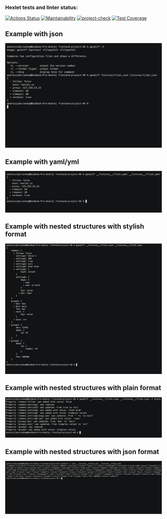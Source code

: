 ### Hexlet tests and linter status:
[![Actions Status](https://github.com/Disielsida/frontend-project-46/actions/workflows/hexlet-check.yml/badge.svg)](https://github.com/Disielsida/frontend-project-46/actions)
[![Maintainability](https://api.codeclimate.com/v1/badges/6880ab95092b68885319/maintainability)](https://codeclimate.com/github/Disielsida/frontend-project-46/maintainability)
[![project-check](https://github.com/Disielsida/frontend-project-46/actions/workflows/check-project.yml/badge.svg)](https://github.com/Disielsida/frontend-project-46/actions/workflows/check-project.yml)
[![Test Coverage](https://api.codeclimate.com/v1/badges/6880ab95092b68885319/test_coverage)](https://codeclimate.com/github/Disielsida/frontend-project-46/test_coverage)

## Example with json
[![function working with json](img/working.png)](https://asciinema.org/a/p7IYqxOVDKigA1CSb5QdgVCwx)

## Example with yaml/yml
[![function working with yaml/yml](img/working_yaml.png)](https://asciinema.org/a/p7IYqxOVDKigA1CSb5QdgVCwx)

## Example with nested structures with stylish format 
[![function working with stylish](img/nested.png)](https://asciinema.org/a/LuOAxGGp5NXJEFdnaIQAri3yI)

## Example with nested structures with plain format 
[![function working with stylish](img/plain.png)](https://asciinema.org/a/LLrk24i5AcdOddS6qtlnXNidV)

## Example with nested structures with json format 
[![function working with stylish](img/json.png)](https://asciinema.org/a/25tKCRye40nDJoUqm49LyoTZ4)